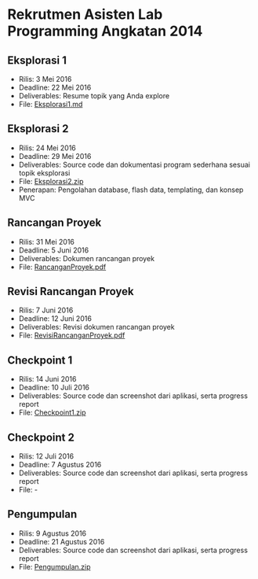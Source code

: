 # Rekrutmen Asisten Lab Programming Angkatan 2014

## Eksplorasi 1
* Rilis: 3 Mei 2016
* Deadline: 22 Mei 2016
* Deliverables: Resume topik yang Anda explore
* File: [Eksplorasi1.md](https://github.com/mickyyu96/rekrutmen-labpro/blob/master/Eksplorasi1.md)

## Eksplorasi 2
* Rilis: 24 Mei 2016
* Deadline: 29 Mei 2016
* Deliverables: Source code dan dokumentasi program sederhana sesuai topik eksplorasi
* File: [Eksplorasi2.zip](https://github.com/mickyyu96/rekrutmen-labpro/raw/master/Eksplorasi2.zip)
* Penerapan: Pengolahan database, flash data, templating, dan konsep MVC

## Rancangan Proyek
* Rilis: 31 Mei 2016
* Deadline: 5 Juni 2016
* Deliverables: Dokumen rancangan proyek
* File: [RancanganProyek.pdf](https://github.com/mickyyu96/rekrutmen-labpro/blob/master/RancanganProyek.pdf)

## Revisi Rancangan Proyek
* Rilis: 7 Juni 2016
* Deadline: 12 Juni 2016
* Deliverables: Revisi dokumen rancangan proyek
* File: [RevisiRancanganProyek.pdf](https://github.com/mickyyu96/rekrutmen-labpro/blob/master/RevisiRancanganProyek.pdf)

## Checkpoint 1
* Rilis: 14 Juni 2016
* Deadline: 10 Juli 2016
* Deliverables: Source code dan screenshot dari aplikasi, serta progress report
* File: [Checkpoint1.zip](https://github.com/mickyyu96/rekrutmen-labpro/raw/master/Checkpoint1.zip)

## Checkpoint 2
* Rilis: 12 Juli 2016
* Deadline: 7 Agustus 2016
* Deliverables: Source code dan screenshot dari aplikasi, serta progress report
* File: -

## Pengumpulan
* Rilis: 9 Agustus 2016
* Deadline: 21 Agustus 2016
* Deliverables: Source code dan screenshot dari aplikasi, serta progress report
* File: [Pengumpulan.zip](https://github.com/mickyyu96/rekrutmen-labpro/blob/master/Pengumpulan.zip)
